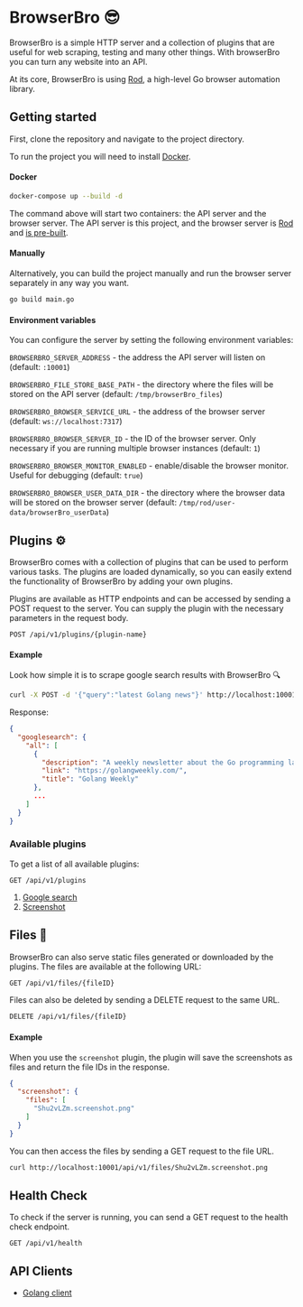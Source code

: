 # BrowserBro 😎
BrowserBro is a simple HTTP server and a collection of plugins that are useful for web scraping, testing and many other things.
With browserBro you can turn any website into an API.

At its core, BrowserBro is using [Rod](https://github.com/go-rod/rod), a high-level Go browser automation library.

## Getting started

First, clone the repository and navigate to the project directory.

To run the project you will need to install [Docker](https://www.docker.com/get-started/).

#### Docker
```bash
docker-compose up --build -d
```
The command above will start two containers: the API server and the browser server.
The API server is this project, and the browser server is [Rod](https://github.com/go-rod/rod) and [is pre-built](https://github.com/go-rod/rod/pkgs/container/rod). 

#### Manually
Alternatively, you can build the project manually and run the browser server separately in any way you want.
```bash
go build main.go
```

#### Environment variables
You can configure the server by setting the following environment variables:

`BROWSERBRO_SERVER_ADDRESS` - the address the API server will listen on (default: `:10001`)

`BROWSERBRO_FILE_STORE_BASE_PATH` - the directory where the files will be stored on the API server (default: `/tmp/browserBro_files`)

`BROWSERBRO_BROWSER_SERVICE_URL` - the address of the browser server (default: `ws://localhost:7317`)

`BROWSERBRO_BROWSER_SERVER_ID` - the ID of the browser server. Only necessary if you are running multiple browser instances (default: `1`)

`BROWSERBRO_BROWSER_MONITOR_ENABLED` - enable/disable the browser monitor. Useful for debugging (default: `true`)

`BROWSERBRO_BROWSER_USER_DATA_DIR` - the directory where the browser data will be stored on the browser server (default: `/tmp/rod/user-data/browserBro_userData`)

## Plugins ⚙️
BrowserBro comes with a collection of plugins that can be used to perform various tasks.
The plugins are loaded dynamically, so you can easily extend the functionality of BrowserBro by adding your own plugins.

Plugins are available as HTTP endpoints and can be accessed by sending a POST request to the server.
You can supply the plugin with the necessary parameters in the request body.
```
POST /api/v1/plugins/{plugin-name}
```

#### Example
Look how simple it is to scrape google search results with BrowserBro 🔍
```bash
curl -X POST -d '{"query":"latest Golang news"}' http://localhost:10001/api/v1/plugins/googlesearch
``` 
Response:
```json
{
  "googlesearch": {
    "all": [
      {
        "description": "A weekly newsletter about the Go programming language ...",
        "link": "https://golangweekly.com/",
        "title": "Golang Weekly"
      },
      ...
    ]
  }
}
```

### Available plugins

To get a list of all available plugins:
```
GET /api/v1/plugins
```

1. [Google search](pkg%2Fplugins%2Fgooglesearch%2FREADME.md)
2. [Screenshot](pkg%2Fplugins%2Fscreenshot%2FREADME.md)

## Files 📁
BrowserBro can also serve static files generated or downloaded by the plugins.
The files are available at the following URL:
```bash
GET /api/v1/files/{fileID}
```
Files can also be deleted by sending a DELETE request to the same URL.
```bash
DELETE /api/v1/files/{fileID}
```

#### Example
When you use the `screenshot` plugin, the plugin will save the screenshots as files and return the file IDs in the response.
```json
{
  "screenshot": {
    "files": [
      "Shu2vLZm.screenshot.png"
    ]
  }
}
```
You can then access the files by sending a GET request to the file URL.
```bash
curl http://localhost:10001/api/v1/files/Shu2vLZm.screenshot.png
```

## Health Check
To check if the server is running, you can send a GET request to the health check endpoint.
```
GET /api/v1/health
```

## API Clients

- [Golang client](https://github.com/bazuker/browserbro-go-api)